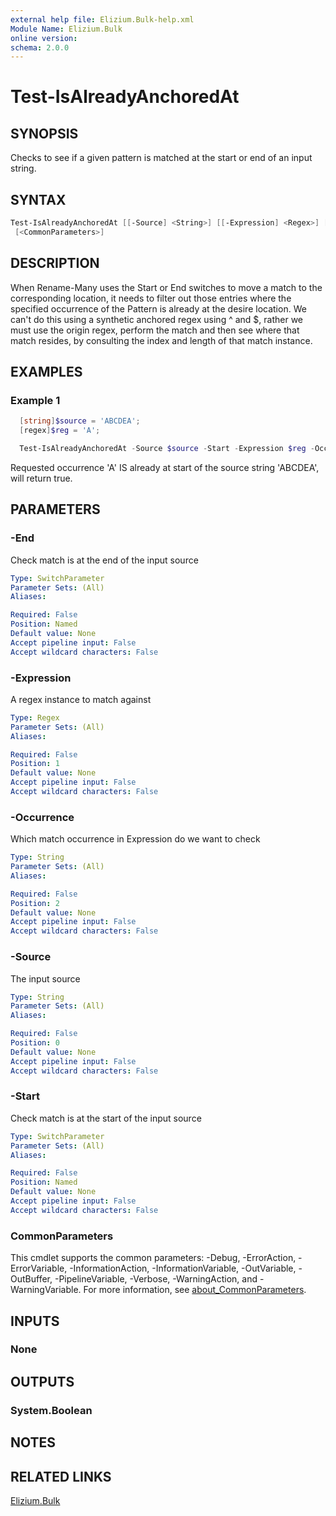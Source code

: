 ```yaml
---
external help file: Elizium.Bulk-help.xml
Module Name: Elizium.Bulk
online version:
schema: 2.0.0
---
```


# Test-IsAlreadyAnchoredAt

## SYNOPSIS

Checks to see if a given pattern is matched at the start or end of an input string.

## SYNTAX

```powershell
Test-IsAlreadyAnchoredAt [[-Source] <String>] [[-Expression] <Regex>] [[-Occurrence] <String>] [-Start] [-End]
 [<CommonParameters>]
```

## DESCRIPTION

When Rename-Many uses the Start or End switches to move a match to the corresponding location,
it needs to filter out those entries where the specified occurrence of the Pattern is already
at the desire location. We can't do this using a synthetic anchored regex using ^ and $, rather
we must use the origin regex, perform the match and then see where that match resides, by consulting
the index and length of that match instance.

## EXAMPLES

### Example 1

```powershell
  [string]$source = 'ABCDEA';
  [regex]$reg = 'A';

  Test-IsAlreadyAnchoredAt -Source $source -Start -Expression $reg -Occurrence 'f';
```

Requested occurrence 'A' IS already at start of the source string 'ABCDEA', will return true.

## PARAMETERS

### -End

Check match is at the end of the input source

```yaml
Type: SwitchParameter
Parameter Sets: (All)
Aliases:

Required: False
Position: Named
Default value: None
Accept pipeline input: False
Accept wildcard characters: False
```

### -Expression

A regex instance to match against

```yaml
Type: Regex
Parameter Sets: (All)
Aliases:

Required: False
Position: 1
Default value: None
Accept pipeline input: False
Accept wildcard characters: False
```

### -Occurrence

Which match occurrence in Expression do we want to check

```yaml
Type: String
Parameter Sets: (All)
Aliases:

Required: False
Position: 2
Default value: None
Accept pipeline input: False
Accept wildcard characters: False
```

### -Source

The input source

```yaml
Type: String
Parameter Sets: (All)
Aliases:

Required: False
Position: 0
Default value: None
Accept pipeline input: False
Accept wildcard characters: False
```

### -Start

Check match is at the start of the input source

```yaml
Type: SwitchParameter
Parameter Sets: (All)
Aliases:

Required: False
Position: Named
Default value: None
Accept pipeline input: False
Accept wildcard characters: False
```

### CommonParameters

This cmdlet supports the common parameters: -Debug, -ErrorAction, -ErrorVariable, -InformationAction, -InformationVariable, -OutVariable, -OutBuffer, -PipelineVariable, -Verbose, -WarningAction, and -WarningVariable. For more information, see [about_CommonParameters](http://go.microsoft.com/fwlink/?LinkID=113216).

## INPUTS

### None

## OUTPUTS

### System.Boolean

## NOTES

## RELATED LINKS

[Elizium.Bulk](https://github.com/EliziumNet/Bulk)
